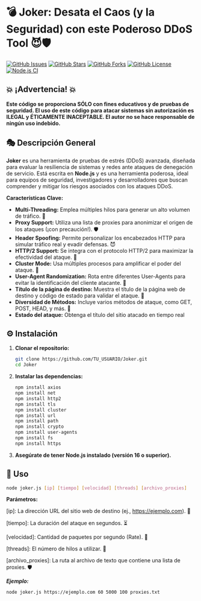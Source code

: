 # 💣 Joker: Desata el Caos (y la Seguridad) con este Poderoso DDoS Tool 😈🛡️

[![GitHub Issues](https://img.shields.io/github/issues/ZeroEthical/Joker?style=flat-square)](https://github.com/ZeroEthical/Joker/issues)
[![GitHub Stars](https://img.shields.io/github/stars/ZeroEthical/Joker?style=flat-square)](https://github.com/ZeroEthical/Joker/stargazers)
[![GitHub Forks](https://img.shields.io/github/forks/ZeroEthical/Joker?style=flat-square)](https://github.com/ZeroEthical/Joker/network/members)
[![GitHub License](https://img.shields.io/github/license/TU_USUARIO/Joker?style=flat-square)](LICENSE)
[![Node.js CI](https://github.com/ZeroEthical/Joker/actions/workflows/node.js.yml/badge.svg)](https://github.com/ZeroEthical/Joker/actions/workflows/node.js.yml)

## 💥 ¡Advertencia! 💥

**Este código se proporciona SÓLO con fines educativos y de pruebas de seguridad. El uso de este código para atacar sistemas sin autorización es ILEGAL y ÉTICAMENTE INACEPTABLE. El autor no se hace responsable de ningún uso indebido.**

## 🎭 Descripción General

**Joker** es una herramienta de pruebas de estrés (DDoS) avanzada, diseñada para evaluar la resiliencia de sistemas y redes ante ataques de denegación de servicio. Está escrita en **Node.js** y es una herramienta poderosa, ideal para equipos de seguridad, investigadores y desarrolladores que buscan comprender y mitigar los riesgos asociados con los ataques DDoS.

**Características Clave:**

*   **Multi-Threading:** Emplea múltiples hilos para generar un alto volumen de tráfico. 🧵
*   **Proxy Support:** Utiliza una lista de proxies para anonimizar el origen de los ataques (¡con precaución!). 🛡️
*   **Header Spoofing:** Permite personalizar los encabezados HTTP para simular tráfico real y evadir defensas. 😈
*   **HTTP/2 Support:** Se integra con el protocolo HTTP/2 para maximizar la efectividad del ataque. 📶
*   **Cluster Mode:** Usa múltiples procesos para amplificar el poder del ataque. 👯
*   **User-Agent Randomization:** Rota entre diferentes User-Agents para evitar la identificación del cliente atacante. 🤖
*   **Título de la página de destino:** Muestra el título de la página web de destino y código de estado para validar el ataque. 📰
*   **Diversidad de Métodos:** Incluye varios métodos de ataque, como GET, POST, HEAD, y más. 🧰
*   **Estado del ataque:** Obtenga el título del sitio atacado en tiempo real

## ⚙️ Instalación

1.  **Clonar el repositorio:**

    ```bash
    git clone https://github.com/TU_USUARIO/Joker.git
    cd Joker
    ```
2.  **Instalar las dependencias:**

    ```bash
    npm install axios
    npm install net
    npm install http2
    npm install tls
    npm install cluster
    npm install url
    npm install path
    npm install crypto
    npm install user-agents
    npm install fs
    npm install https
    ```
3.  **Asegúrate de tener Node.js instalado (versión 16 o superior).**

## 📝 Uso

```bash
node joker.js [ip] [tiempo] [velocidad] [threads] [archivo_proxies]
```

**Parámetros:**

[ip]: La dirección URL del sitio web de destino (ej., https://ejemplo.com). 🎯

[tiempo]: La duración del ataque en segundos. ⏳

[velocidad]: Cantidad de paquetes por segundo (Rate). 🚀

[threads]: El número de hilos a utilizar. 🧵

[archivo_proxies]: La ruta al archivo de texto que contiene una lista de proxies. 🛡️

***Ejemplo:***

```
node joker.js https://ejemplo.com 60 5000 100 proxies.txt
```
